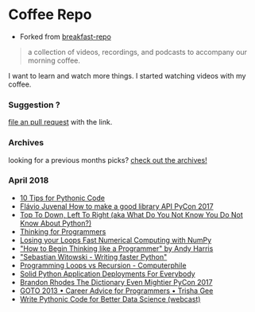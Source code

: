 # Coffee Repo #

* Forked from [breakfast-repo](https://github.com/ashleygwilliams/breakfast-repo)

> a collection of videos, recordings, and podcasts to accompany our morning coffee.

I want to learn and watch more things. I started watching videos with my coffee.

### Suggestion ?

[file an pull request](https://github.com/christopher-burke/coffee-repo/pulls) with the link.

### Archives

looking for a previous months picks? [check out the archives!](https://github.com/christopher-burke/coffee-repo/tree/coffee-repo/archives/)

### April 2018

* [10 Tips for Pythonic Code](https://www.youtube.com/watch?v=_O23jIXsshs)
* [Flávio Juvenal How to make a good library API PyCon 2017](https://www.youtube.com/watch?v=4mkFfce46zE)
* [Top To Down, Left To Right (aka What Do You Not Know You Do Not Know About Python?)](https://www.youtube.com/watch?v=DlgbPLvBs30)
* [Thinking for Programmers](https://channel9.msdn.com/Events/Build/2014/3-642)
* [Losing your Loops Fast Numerical Computing with NumPy](https://www.youtube.com/watch?v=EEUXKG97YRw)
* ["How to Begin Thinking like a Programmer" by Andy Harris](https://www.youtube.com/watch?v=YWwBhjQN-Qw)
* ["Sebastian Witowski - Writing faster Python"](https://www.youtube.com/watch?v=YjHsOrOOSuI)
* [Programming Loops vs Recursion - Computerphile](https://www.youtube.com/watch?v=HXNhEYqFo0o)
* [Solid Python Application Deployments For Everybody](https://www.youtube.com/watch?v=voq4Mm58NY0)
* [Brandon Rhodes The Dictionary Even Mightier PyCon 2017](https://www.youtube.com/watch?v=66P5FMkWoVU)
* [GOTO 2013 • Career Advice for Programmers • Trisha Gee](https://www.youtube.com/watch?v=LlAn452X4Lc)
* [Write Pythonic Code for Better Data Science (webcast)](https://www.youtube.com/watch?v=EihDgHxWiKk)
